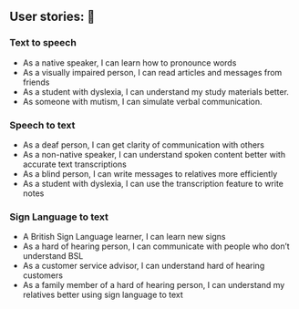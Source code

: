 ## User stories: 📑
### Text to speech
* As a native speaker, I can learn how to pronounce words​
* As a visually impaired person, I can read articles and messages from friends
* As a student with dyslexia, I can understand my study materials better.
* As someone with mutism, I can simulate verbal communication.
### Speech to text
* As a deaf person, I can get clarity of communication with others
* As a non-native speaker, I can understand spoken content better with accurate text transcriptions
* As a blind person, I can write messages to relatives more efficiently
* As a student with dyslexia, I can use the transcription feature to write notes
### Sign Language to text
* A British Sign Language learner, I can learn new signs
* As a hard of hearing person, I can communicate with people who don’t understand BSL
* As a customer service advisor, I can understand hard of hearing customers
* As a family member of a hard of hearing person, I can understand my relatives better using sign language to text
